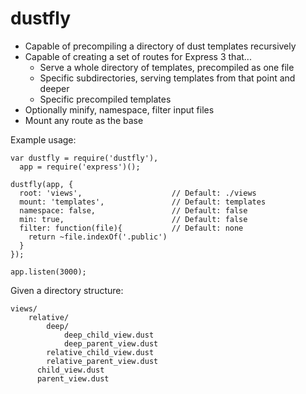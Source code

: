 dustfly
=======

* Capable of precompiling a directory of dust templates recursively
* Capable of creating a set of routes for Express 3 that...
    * Serve a whole directory of templates, precompiled as one file
    * Specific subdirectories, serving templates from that point and deeper
    * Specific precompiled templates
* Optionally minify, namespace, filter input files
* Mount any route as the base

Example usage:

    var dustfly = require('dustfly'),
      app = require('express')();

    dustfly(app, {
      root: 'views',                    // Default: ./views
      mount: 'templates',               // Default: templates
      namespace: false,                 // Default: false
      min: true,                        // Default: false
      filter: function(file){           // Default: none
        return ~file.indexOf('.public')
      }
    });

    app.listen(3000);


Given a directory structure:

    views/
        relative/
            deep/
                deep_child_view.dust
                deep_parent_view.dust
            relative_child_view.dust
            relative_parent_view.dust
          child_view.dust
          parent_view.dust